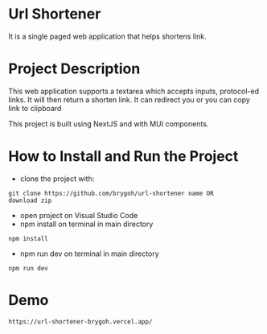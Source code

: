 # Url Shortener 
It is a single paged web application that helps shortens link.

# Project Description
This web application supports a textarea which accepts inputs, protocol-ed links. It will then return a shorten link. It can redirect you or you can copy link to clipboard

This project is built using NextJS and with MUI components.

# How to Install and Run the Project
- clone the project with:
```
git clone https://github.com/brygoh/url-shortener name OR
download zip
```
- open project on Visual Studio Code
- npm install on terminal in main directory
```
npm install
```
- npm run dev on terminal in main directory
```
npm run dev
```

# Demo
```
https://url-shortener-brygoh.vercel.app/
```
